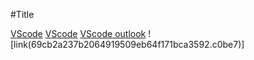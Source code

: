 #Title 

[VScode](https://code.visualstudio.com/)
[VScode](VScode%20download.png)
[VScode outlook](VScode%20outline.png)
![link(69cb2a237b2064919509eb64f171bca3592.c0be7)]